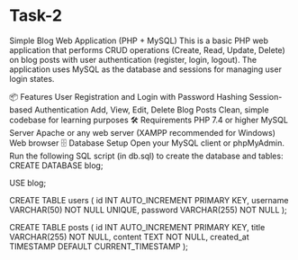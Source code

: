# Task-2
Simple Blog Web Application (PHP + MySQL)
This is a basic PHP web application that performs CRUD operations (Create, Read, Update, Delete) on blog posts with user authentication (register, login, logout). The application uses MySQL as the database and sessions for managing user login states.

📦 Features
User Registration and Login with Password Hashing
Session-based Authentication
Add, View, Edit, Delete Blog Posts
Clean, simple codebase for learning purposes
🛠 Requirements
PHP 7.4 or higher
MySQL Server
Apache or any web server (XAMPP recommended for Windows)
Web browser
🗄 Database Setup
Open your MySQL client or phpMyAdmin.
Run the following SQL script (in db.sql) to create the database and tables:
CREATE DATABASE blog;

USE blog;

CREATE TABLE users (
    id INT AUTO_INCREMENT PRIMARY KEY,
    username VARCHAR(50) NOT NULL UNIQUE,
    password VARCHAR(255) NOT NULL
);

CREATE TABLE posts (
    id INT AUTO_INCREMENT PRIMARY KEY,
    title VARCHAR(255) NOT NULL,
    content TEXT NOT NULL,
    created_at TIMESTAMP DEFAULT CURRENT_TIMESTAMP
);
